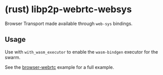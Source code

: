 # (rust) libp2p-webrtc-websys

Browser Transport made available through `web-sys` bindings.

## Usage

Use with `with_wasm_executor` to enable the `wasm-bindgen` executor for the swarm.

See the [browser-webrtc](../../examples/browser-webrtc) example for a full example.
